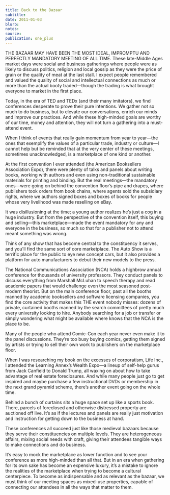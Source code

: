 ```yaml
---
title: Back to the Bazaar
subtitle:
date: 2011-01-03
blurb:
notes:
source:
publication: one_plus
---
```


THE BAZAAR MAY HAVE BEEN THE MOST IDEAL, IMPROMPTU AND PERFECTLY MANDATORY MEETING OF ALL TIME. These late-Middle Ages market days were social and business gatherings where people were as likely to discuss politics, religion and local gossip as they were the price of grain or the quality of meat at the last stall. I expect people remembered and valued the quality of social and intellectual connections as much or more than the actual booty traded—though the trading is what brought everyone to market in the first place.

Today, in the era of TED and TEDx (and their many imitators), we find conferences desperate to prove their pure intentions. We gather not so much to do business, but to elevate our conversations, enrich our minds and improve our practices. And while these high-minded goals are worthy of our time, money and attention, they will not turn a gathering into a must-attend event.

When I think of events that really gain momentum from year to year—the ones that exemplify the values of a particular trade, industry or culture—I cannot help but be reminded that at the very center of these meetings, sometimes unacknowledged, is a marketplace of one kind or another.

At the first convention I ever attended (the American Booksellers Association Expo), there were plenty of talks and panels about writing books, working with authors and even using non-traditional sustainable materials for printing and binding. But the real meetings—the mandatory ones—were going on behind the convention floor’s pipe and drapes, where publishers took orders from book chains, where agents sold the subsidiary rights, where we authors signed boxes and boxes of books for people whose very livelihood was made reselling on eBay.

It was disillusioning at the time; a young author realizes he’s just a cog in a huge industry. But from the perspective of the convention itself, this buying and selling—this marketplace—made the event mandatory for any and everyone in the business, so much so that for a publisher not to attend meant something was wrong.

Think of any show that has become central to the constituency it serves, and you'll find the same sort of core marketplace. The Auto Show is a terrific place for the public to eye new concept cars, but it also provides a platform for auto manufacturers to debut their new models to the press.

The National Communications Association (NCA) holds a highbrow annual conference for thousands of university professors. They conduct panels to discuss everything from Marshall McLuhan to speech therapy and read academic papers that would challenge even the most seasoned post-modern theorist. But on the main conference floor, past all the booths manned by academic booksellers and software licensing companies, you find the core activity that makes this THE event nobody misses: dozens of private, curtained booths manned by the search committees of pretty much every university looking to hire. Anybody searching for a job or transfer or simply wondering what might be available where knows that the NCA is the place to be.

Many of the people who attend Comic-Con each year never even make it to the panel discussions. They’re too busy buying comics, getting them signed by artists or trying to sell their own work to publishers on the marketplace floor.

When I was researching my book on the excesses of corporatism, Life Inc., I attended the Learning Annex’s Wealth Expo—a lineup of self-help gurus from Jack Canfield to Donald Trump, all waxing on about how to take advantage of real estate foreclosures. And while many people just go to get inspired and maybe purchase a few instructional DVDs or membership in the next grand pyramid scheme, there’s another event going on the whole time.

Behind a bunch of curtains sits a huge space set up like a sports book. There, parcels of foreclosed and otherwise distressed property are auctioned off live. It’s as if the lectures and panels are really just motivation and instruction for getting down to the business at hand.

These conferences all succeed just like those medieval bazaars because they serve their constituencies on multiple levels. They are heterogeneous affairs, mixing social needs with craft, giving their attendees tangible ways to make connections and do business.

It’s easy to mock the marketplace as lower function and to see your conference as more high-minded than all that. But in an era when gathering for its own sake has become an expensive luxury, it’s a mistake to ignore the realities of the marketplace when trying to become a cultural centerpiece. To become as indispensable and as relevant as the bazaar, we must think of our meeting spaces as mixed-use properties, capable of connecting our attendees in all the ways that matter to them.
